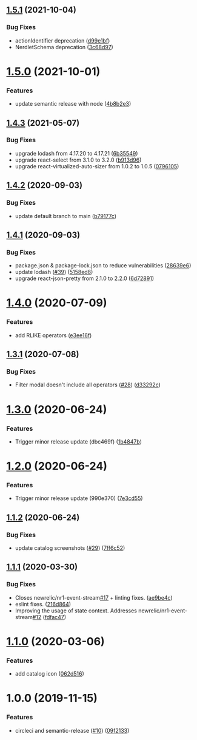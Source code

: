 ## [1.5.1](https://github.com/newrelic/nr1-event-stream/compare/v1.5.0...v1.5.1) (2021-10-04)


### Bug Fixes

* actionIdentifier deprecation ([d99e1bf](https://github.com/newrelic/nr1-event-stream/commit/d99e1bfc24e4dbeca5a07649c49bd2a88fadfbbf))
* NerdletSchema deprecation ([3c68d97](https://github.com/newrelic/nr1-event-stream/commit/3c68d9712ee9d2ea5c60f6123ecd26062af5d6ed))

# [1.5.0](https://github.com/newrelic/nr1-event-stream/compare/v1.4.3...v1.5.0) (2021-10-01)


### Features

* update semantic release with node ([4b8b2e3](https://github.com/newrelic/nr1-event-stream/commit/4b8b2e3e32920fe3fd68932813bb68b51b6a4dc5))

## [1.4.3](https://github.com/newrelic/nr1-event-stream/compare/v1.4.2...v1.4.3) (2021-05-07)


### Bug Fixes

* upgrade lodash from 4.17.20 to 4.17.21 ([6b35549](https://github.com/newrelic/nr1-event-stream/commit/6b35549329d851aae18b9b29f1b5523d2a2814df))
* upgrade react-select from 3.1.0 to 3.2.0 ([b913d96](https://github.com/newrelic/nr1-event-stream/commit/b913d96d11e9beddd7fcbc0c8dd058e1c3a2a527))
* upgrade react-virtualized-auto-sizer from 1.0.2 to 1.0.5 ([0796105](https://github.com/newrelic/nr1-event-stream/commit/07961056f2ce379bfc62db31b7419c991a016754))

## [1.4.2](https://github.com/newrelic/nr1-event-stream/compare/v1.4.1...v1.4.2) (2020-09-03)


### Bug Fixes

* update default branch to main ([b79177c](https://github.com/newrelic/nr1-event-stream/commit/b79177c2a849f2a8b7fe1c47d7928963c946e535))

## [1.4.1](https://github.com/newrelic/nr1-event-stream/compare/v1.4.0...v1.4.1) (2020-09-03)


### Bug Fixes

* package.json & package-lock.json to reduce vulnerabilities ([28639e6](https://github.com/newrelic/nr1-event-stream/commit/28639e6c3a6decc1cb542e95361d241f2f70a0c5))
* update lodash ([#39](https://github.com/newrelic/nr1-event-stream/issues/39)) ([5158ed8](https://github.com/newrelic/nr1-event-stream/commit/5158ed8b0b082b9a05f2e7a0057de0b6af487e2f))
* upgrade react-json-pretty from 2.1.0 to 2.2.0 ([6d72891](https://github.com/newrelic/nr1-event-stream/commit/6d7289118bd21f579dde4b99d9d2b8e2e5194110))

# [1.4.0](https://github.com/newrelic/nr1-event-stream/compare/v1.3.1...v1.4.0) (2020-07-09)


### Features

* add RLIKE operators ([e3ee16f](https://github.com/newrelic/nr1-event-stream/commit/e3ee16f2c73e80bb5f9f4605f86d0582c42ac137))

## [1.3.1](https://github.com/newrelic/nr1-event-stream/compare/v1.3.0...v1.3.1) (2020-07-08)


### Bug Fixes

* Filter modal doesn't include all operators ([#28](https://github.com/newrelic/nr1-event-stream/issues/28)) ([d33292c](https://github.com/newrelic/nr1-event-stream/commit/d33292c72c62017369b341593ef0c003c2b6cff3))

# [1.3.0](https://github.com/newrelic/nr1-event-stream/compare/v1.2.0...v1.3.0) (2020-06-24)


### Features

* Trigger minor release update (dbc469f) ([1b4847b](https://github.com/newrelic/nr1-event-stream/commit/1b4847ba80b594282c451e2160f1704f1ed7c1c0))

# [1.2.0](https://github.com/newrelic/nr1-event-stream/compare/v1.1.2...v1.2.0) (2020-06-24)


### Features

* Trigger minor release update (990e370) ([7e3cd55](https://github.com/newrelic/nr1-event-stream/commit/7e3cd55e7fccb5a87ae80db7de41537c9fbc4faf))

## [1.1.2](https://github.com/newrelic/nr1-event-stream/compare/v1.1.1...v1.1.2) (2020-06-24)


### Bug Fixes

* update catalog screenshots ([#29](https://github.com/newrelic/nr1-event-stream/issues/29)) ([7ff6c52](https://github.com/newrelic/nr1-event-stream/commit/7ff6c52a3ae3a7e567396359e9570ecc2e18a750))

## [1.1.1](https://github.com/newrelic/nr1-event-stream/compare/v1.1.0...v1.1.1) (2020-03-30)


### Bug Fixes

* Closes newrelic/nr1-event-stream[#17](https://github.com/newrelic/nr1-event-stream/issues/17) + linting fixes. ([ae9be4c](https://github.com/newrelic/nr1-event-stream/commit/ae9be4c5809d1807975c6e77b1ad5fabb548a2cd))
* eslint fixes. ([216d864](https://github.com/newrelic/nr1-event-stream/commit/216d8647fc189bd6c54c5a2bde4e1487ea6d6c43))
* Improving the usage of state context. Addresses newrelic/nr1-event-stream[#12](https://github.com/newrelic/nr1-event-stream/issues/12) ([fdfac47](https://github.com/newrelic/nr1-event-stream/commit/fdfac47a335d1c6387a81659589f0c49001d2f0b))

# [1.1.0](https://github.com/newrelic/nr1-event-stream/compare/v1.0.0...v1.1.0) (2020-03-06)


### Features

* add catalog icon ([062d516](https://github.com/newrelic/nr1-event-stream/commit/062d516e8ba85b5af29823505a9879c19651662b))

# 1.0.0 (2019-11-15)


### Features

* circleci and semantic-release ([#10](https://github.com/newrelic/nr1-event-stream/issues/10)) ([09f2133](https://github.com/newrelic/nr1-event-stream/commit/09f2133627756c11da29c90db9233922e3037099))
